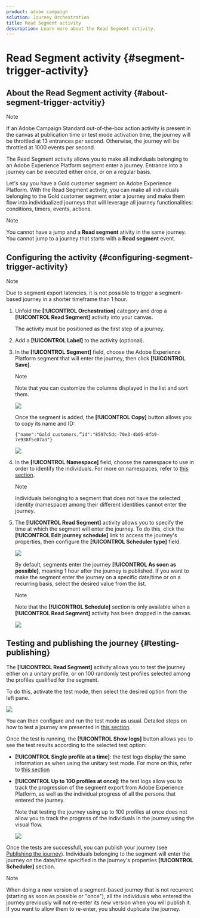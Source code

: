 ```yaml
---
product: adobe campaign
solution: Journey Orchestration
title: Read Segment activity
description: Learn more about the Read Segment activity.
---
```


# Read Segment activity {#segment-trigger-activity}

## About the Read Segment activity {#about-segment-trigger-actvitiy}

>[!NOTE]
>
>If an Adobe Campaign Standard out-of-the-box action activity is present in the canvas at publication time or test mode activation time, the journey will be throttled at 13 entrances per second. Otherwise, the journey will be throttled at 1000 events per second.

The Read Segment activity allows you to make all individuals belonging to an Adobe Experience Platform segment enter a journey. Entrance into a journey can be executed either once, or on a regular basis.

Let's say you have a Gold customer segment on Adobe Experience Platform. With the Read Segment activity, you can make all individuals belonging to the Gold customer segment enter a journey and make them flow into individualized journeys that will leverage all journey functionalities: conditions, timers, events, actions.

>[!NOTE]
>
>You cannot have a jump and a **Read segment** ativity in the same journey. You cannot jump to a journey that starts with a **Read segment** event.

## Configuring the activity {#configuring-segment-trigger-activity}

>[!NOTE]
>
>Due to segment export latencies, it is not possible to trigger a segment-based journey in a shorter timeframe than 1 hour.

1. Unfold the **[!UICONTROL Orchestration]** category and drop a **[!UICONTROL Read Segment]** activity into your canvas.

    The activity must be positioned as the first step of a journey.

1. Add a **[!UICONTROL Label]** to the activity (optional).

1. In the **[!UICONTROL Segment]** field, choose the Adobe Experience Platform segment that will enter the journey, then click **[!UICONTROL Save]**.

   >[!NOTE]
   >
   >Note that you can customize the columns displayed in the list and sort them.

    ![](../assets/segment-trigger-segment-selection.png)

   Once the segment is added, the **[!UICONTROL Copy]** button allows you to copy its name and ID:

   `{"name":"Gold customers,”id":"8597c5dc-70e3-4b05-8fb9-7e938f5c07a3"}`

   ![](../assets/segment-trigger-copy.png)

1. In the **[!UICONTROL Namespace]** field, choose the namespace to use in order to identify the individuals. For more on namespaces, refer to [this section](../event/selecting-the-namespace.md).

    >[!NOTE]
    >
    >Individuals belonging to a segment that does not have the selected identity (namespace) among their different identities cannot enter the journey.

1. The **[!UICONTROL Read Segment]** activity allows you to specify the time at which the segment will enter the journey. To do this, click the **[!UICONTROL Edit journey schedule]** link to access the journey's properties, then configure the **[!UICONTROL Scheduler type]** field.

    ![](../assets/segment-trigger-schedule.png)

    By default, segments enter the journey **[!UICONTROL As soon as possible]**, meaning 1 hour after the journey is published. If you want to make the segment enter the journey on a specific date/time or on a recurring basis, select the desired value from the list.

    >[!NOTE]
    >
    >Note that the **[!UICONTROL Schedule]** section is only available when a **[!UICONTROL Read Segment]** activity has been dropped in the canvas.

    ![](../assets/segment-trigger-properties.png)

## Testing and publishing the journey {#testing-publishing}

The **[!UICONTROL Read Segment]** activity allows you to test the journey either on a unitary profile, or on 100 randomly test profiles selected among the profiles qualified for the segment.

To do this, activate the test mode, then select the desired option from the left pane.

![](../assets/segment-trigger-test-modes.png)

You can then configure and run the test mode as usual. Detailed steps on how to test a journey are presented in [this section](../building-journeys/testing-the-journey.md).

Once the test is running, the **[!UICONTROL Show logs]** button allows you to see the test results according to the selected test option:

* **[!UICONTROL Single profile at a time]**: the test logs display the same information as when using the unitary test mode. For more on this, refer to [this section](../building-journeys/testing-the-journey.md#viewing_logs)

* **[!UICONTROL Up to 100 profiles at once]**: the test logs allow you to track the progression of the segment export from Adobe Experience Platform, as well as the individual progress of all the persons that entered the journey.

    Note that testing the journey using up to 100 profiles at once does not allow you to track the progress of the individuals in the journey using the visual flow.

    ![](../assets/read-segment-log.png)

Once the tests are successfull, you can publish your journey (see [Publishing the journey](../building-journeys/publishing-the-journey.md)). Individuals belonging to the segment will enter the journey on the date/time specified in the journey's properties **[!UICONTROL Scheduler]** section.

>[!NOTE]
>
>When doing a new version of a segment-based journey that is not recurrent (starting as soon as possible or "once"), all the individuals who entered the journey previously will not re-enter its new version when you will publish it. If you want to allow them to re-enter, you should duplicate the journey.
